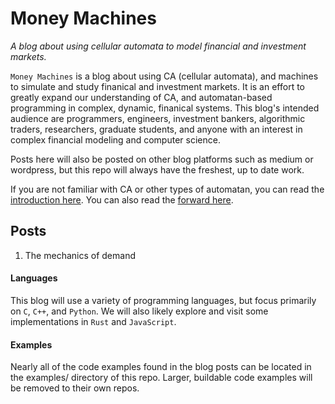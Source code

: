 # Money Machines

*A blog about using cellular automata to model financial and investment markets.*

`Money Machines` is a blog about using CA (cellular automata), and machines to simulate and study finanical and investment markets. It is an effort to greatly expand our understanding of CA, and automatan-based programming in complex, dynamic, finanical systems. This blog's intended audience are programmers, engineers, investment bankers, algorithmic traders, researchers, graduate students, and anyone with an interest in complex financial modeling and computer science. 

Posts here will also be posted on other blog platforms such as medium or wordpress, but this repo will always have the freshest, up to date work.

If you are not familiar with CA or other types of automatan, you can read the [introduction here](/introduction.md). You can also read the [forward here](/forward.md).


## Posts

1. The mechanics of demand

#### Languages

This blog will use a variety of programming languages, but focus primarily on `C`, `C++`, and `Python`. We will also likely explore and visit some implementations in `Rust` and `JavaScript`.

#### Examples

Nearly all of the code examples found in the blog posts can be located in the examples/ directory of this repo. Larger, buildable code examples will be removed to their own repos.
